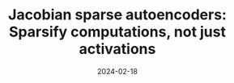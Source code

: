 ---
title: "Jacobian sparse autoencoders: Sparsify computations, not just activations"
collection: preprints
category: ml
permalink: /preprint/2024-02-18-jacobian-sparse-autoencoders
excerpt: 'This paper introduces Jacobian sparse autoencoders that sparsify computations rather than just activations.'
date: 2024-02-18
venue: 'arXiv'
paperurl: 'https://arxiv.org/abs/2502.18147'
citation: 'Farnik L, Lawson T, Houghton C, and Aitchison L. (2024). &quot;Jacobian sparse autoencoders: Sparsify computations, not just activations.&quot; <i>arXiv:2502.18147</i>.'
--- 